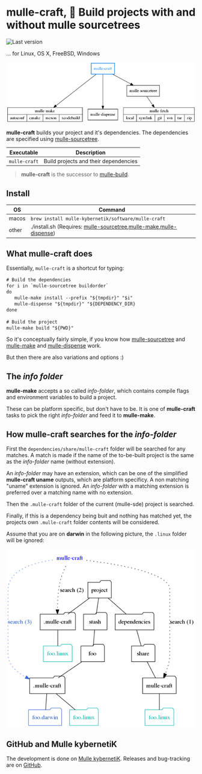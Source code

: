 # mulle-craft, 🚬 Build projects with and without mulle sourcetrees

![Last version](https://img.shields.io/github/tag/mulle-nat/mulle-craft.svg)

... for Linux, OS X, FreeBSD, Windows

![Overview](mulle-craft-overview.png)

**mulle-craft** builds your project and it's dependencies. The dependencies are specified using [mulle-sourcetree](https://github.com/mulle-sde/mulle-sourcetree).


Executable    | Description
--------------|--------------------------------
`mulle-craft` | Build projects and their dependencies


> **mulle-craft** is the successor to [mulle-build](https://github.com/mulle-nat/mulle-build).


## Install

OS    | Command
------|------------------------------------
macos | `brew install mulle-kybernetik/software/mulle-craft`
other | ./install.sh  (Requires: [mulle-sourcetree](https://github.com/mulle-sde/mulle-sourcetree),[mulle-make](https://github.com/mulle-sde/mulle-make),[mulle-dispense](https://github.com/mulle-sde/mulle-dispense))


## What mulle-craft does

Essentially, `mulle-craft` is a shortcut for typing:

```
# Build the dependencies
for i in `mulle-sourcetree buildorder`
do
   mulle-make install --prefix "${tmpdir}" "$i"
   mulle-dispense "${tmpdir}" "${DEPENDENCY_DIR}
done

# Build the project
mulle-make build "${PWD}"
```

So it's conceptually fairly simple, if you know how [mulle-sourcetree](https://github.com/mulle-sde/mulle-sourcetree) and [mulle-make](https://github.com/mulle-sde/mulle-make) and [mulle-dispense](https://github.com/mulle-sde/mulle-dispense) work.

But then there are also variations and options :)

## The *info folder*

**mulle-make** accepts a so called *info-folder*, which contains compile
flags and environment variables to build a project.

These can be platform specific, but don't have to be. It is one of
**mulle-craft** tasks to pick the right *info-folder* and feed it to
**mulle-make**.


## How mulle-craft searches for the *info-folder*

First the `dependencies/share/mulle-craft` folder will be searched
for any matches. A match is made if the name of the to-be-built
project is the same as the *info-folder* name (without extension).

An *info-folder* may have an extension, which can be one of the simplified
**mulle-craft uname** outputs, which are platform specificy.
A non matching "uname" extension is ignored. An *info-folder* with a matching
extension is preferred over a matching name with no extension.

Then the `.mulle-craft` folder of the current (mulle-sde) project is
searched.

Finally, if this is a dependency being buit and nothing has matched yet,
the projects own `.mulle-craft` folder contents will be considered.

Assume that you are on **darwin** in the following picture, the `.linux`
folder will be ignored:

![Searching](dox/searchpath.png)

## GitHub and Mulle kybernetiK

The development is done on [Mulle kybernetiK](https://www.mulle-kybernetik.com/software/git/mulle-craft/master). Releases and bug-tracking are on [GitHub](https://github.com/mulle-sde/mulle-craft).


